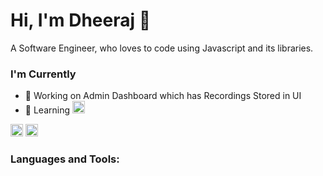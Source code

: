 # Hi, I'm Dheeraj 👋
A Software Engineer, who loves to code using Javascript and its libraries.

### I'm Currently
- 🔭 Working on Admin Dashboard which has Recordings Stored in UI
- 🌱 Learning <img height="20" src="https://upload.wikimedia.org/wikipedia/commons/e/e0/React.png">
 <img height = "20" src = "https://upload.wikimedia.org/wikipedia/commons/6/67/NodeJS.png">
 <img height = "20" src ="https://upload.wikimedia.org/wikipedia/commons/9/93/MongoDB_Logo.svg">

### Languages and Tools:
